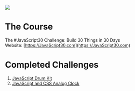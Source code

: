 ![](https://javascript30.com/images/JS3-social-share.png)

# The Course
The #JavaScript30 Challenge: Build 30 Things in 30 Days  
Website: [https://JavaScript30.com](https://JavaScript30.com)

# Completed Challenges
1. [JavaScript Drum Kit](https://github.com/laurenfromseattle/JavaScript30/tree/master/01%20-%20JavaScript%20Drum%20Kit)
2. [JavaScript and CSS Analog Clock](https://github.com/laurenfromseattle/JavaScript30/tree/master/02%20-%20JS%20and%20CSS%20Clock)
